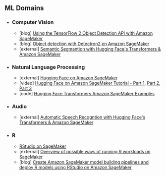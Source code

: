 ## ML Domains
- ### Computer Vision
  - [blog] [Using the TensorFlow 2 Object Detection API with Amazon SageMaker](https://aws.amazon.com/blogs/machine-learning/training-and-deploying-models-using-tensorflow-2-with-the-object-detection-api-on-amazon-sagemaker/)
  - [blog] [Object detection with Detectron2 on Amazon SageMaker](https://aws.amazon.com/blogs/machine-learning/object-detection-with-detectron2-on-amazon-sagemaker/)
  - [external] [Semantic Segmantion with Hugging Face's Transformers & Amazon SageMaker](https://www.philschmid.de/image-segmentation-sagemaker)
- ### Natural Language Processing
  - [external] [Hugging Face on Amazon SageMaker](https://huggingface.co/docs/sagemaker/main)
  - [video] [Hugging Face on Amazon SageMaker Tutorial - Part 1](https://www.youtube.com/watch?v=80ix-IyNnQI), [Part 2](https://www.youtube.com/watch?v=BqQ14SZ5tos), [Part 3](https://www.youtube.com/watch?v=oVIvXfeunv8) 
  - [code] [Hugging Face Transformers Amazon SageMaker Examples](https://github.com/huggingface/notebooks/tree/main/sagemaker)
- ### Audio
  - [external] [Automatic Speech Recogntion with Hugging Face's Transformers & Amazon SageMaker](https://www.philschmid.de/automatic-speech-recognition-sagemaker)


- ### R
  - [RStudio on SageMaker](https://docs.aws.amazon.com/sagemaker/latest/dg/rstudio.html)
  - [external] [Overview of possible ways of running R workloads on SageMaker](https://towardsdatascience.com/3-1-ways-of-running-r-on-amazon-sagemaker-13034a8f3686)
  - [blog] [Create Amazon SageMaker model building pipelines and deploy R models using RStudio on Amazon SageMaker](https://aws.amazon.com/blogs/machine-learning/create-amazon-sagemaker-model-building-pipelines-and-deploy-r-models-using-rstudio-on-amazon-sagemaker/)
